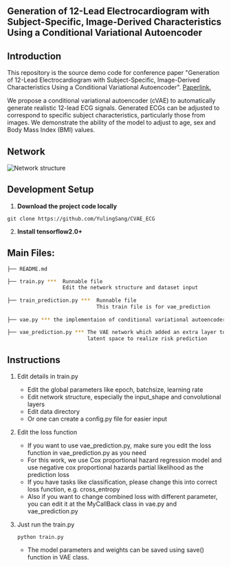 Generation of 12-Lead Electrocardiogram with Subject-Specific, Image-Derived Characteristics Using a Conditional Variational Autoencoder
-----

## Introduction
This repository is the source demo code for conference paper "Generation of 12-Lead Electrocardiogram with Subject-Specific, Image-Derived Characteristics Using a Conditional Variational Autoencoder". [Paperlink.](https://ieeexplore.ieee.org/abstract/document/9761431)


We propose a conditional variational autoencoder (cVAE) to automatically generate realistic 12-lead ECG signals. Generated ECGs can be adjusted to correspond to specific subject characteristics, particularly those from images. We demonstrate the ability of the model to adjust to age, sex and Body Mass Index (BMI) values.

## Network
![Network structure](https://ieeexplore.ieee.org/mediastore_new/IEEE/content/media/9761376/9761399/9761431/sang2-p5-sang-large.gif "Network Architecture")

## Development Setup
1. **Download the project code locally**
```
git clone https://github.com/YulingSang/CVAE_ECG
```
2. **Install tensorflow2.0+**


## Main Files: 

  ```sh
  ├── README.md
  
  ├── train.py ***  Runnable file
                    Edit the network structure and dataset input
                    
  ├── train_prediction.py ***  Runnable file
                               This train file is for vae_prediction
                               
  ├── vae.py *** the implementaion of conditional variational autoencoder
  
  ├── vae_prediction.py *** The VAE network which added an extra layer to the 
                            latent space to realize risk prediction
  ```
 
## Instructions
 
1.  Edit details in train.py
    * Edit the global parameters like epoch, batchsize, learning rate
    * Edit network structure, especially the input_shape and convolutional layers
    * Edit data directory 
    * Or one can create a config.py file for easier input
    
2.  Edit the loss function
    * If you want to use vae_prediction.py, make sure you edit the loss function in vae_prediction.py as you need
    * For this work, we use Cox proportional hazard regression model and use negative cox proportional hazards partial likelihood as the prediction loss
    * If you have tasks like classification, please change this into correct loss function, e.g. cross_entropy
    * Also if you want to change combined loss with different parameter, you can edit it at the MyCallBack class in vae.py and vae_prediction.py

3.  Just run the train.py
    ```
    python train.py
    ```
    * The model parameters and weights can be saved using save() function in VAE class.

  
